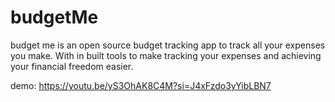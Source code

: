 # budgetMe

budget me is an open source budget tracking app to track all your expenses you make. With in built tools to make tracking your expenses and achieving your financial freedom easier.

demo: https://youtu.be/yS3OhAK8C4M?si=J4xFzdo3yYibLBN7
